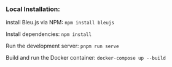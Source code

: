 ### Local Installation: 
install Bleu.js via NPM:
`npm install bleujs`

Install dependencies: 
`npm install`

Run the development server:
`pnpm run serve`

Build and run the Docker container:
`docker-compose up --build`
